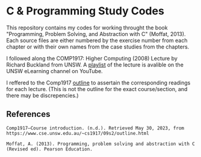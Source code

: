# C & Programming Study Codes

This repository contains my codes for working throught the book "Programming, Problem Solving, 
and Abstraction with C" (Moffat, 2013). Each source files are either numbered by the
exercise number from each chapter or with their own names from the case studies from the chapters.

I followed along the COMP1917: Higher Computing (2008) Lecture by Richard Buckland from UNSW. A [playlist](https://youtube.com/playlist?list=PL6B940F08B9773B9F) of the lecture is avalible on the UNSW eLearning channel on YouTube.

I reffered to the Comp1917 [outline](https://www.cse.unsw.edu.au/~cs1917/09s2/outline.html) to assertain the corresponding readings for each lecture. (This is not the outline for the exact course/section, and there may be discrepencies.)

## References
    Comp1917—Course introduction. (n.d.). Retrieved May 30, 2023, from https://www.cse.unsw.edu.au/~cs1917/09s2/outline.html

    Moffat, A. (2013). Programming, problem solving and abstraction with C (Revised ed). Pearson Education.